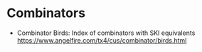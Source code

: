 # Combinators


* Combinator Birds: Index of combinators with SKI equivalents
  https://www.angelfire.com/tx4/cus/combinator/birds.html
